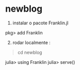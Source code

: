 # newblog

1) instalar o pacote Franklin.jl

pkg> add Franklin



2) rodar localmente :

> cd newblog

julia> using Franklin
julia> serve()
